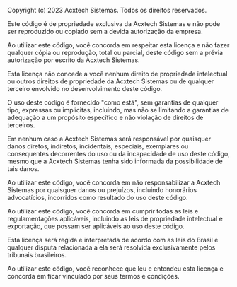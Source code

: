 Copyright (c) 2023 Acxtech Sistemas. Todos os direitos reservados.

Este código é de propriedade exclusiva da Acxtech Sistemas e não pode ser reproduzido ou copiado sem a devida autorização da empresa.

Ao utilizar este código, você concorda em respeitar esta licença e não fazer qualquer cópia ou reprodução, total ou parcial, deste código sem a prévia autorização por escrito da Acxtech Sistemas.

Esta licença não concede a você nenhum direito de propriedade intelectual ou outros direitos de propriedade da Acxtech Sistemas ou de qualquer terceiro envolvido no desenvolvimento deste código.

O uso deste código é fornecido "como está", sem garantias de qualquer tipo, expressas ou implícitas, incluindo, mas não se limitando a garantias de adequação a um propósito específico e não violação de direitos de terceiros.

Em nenhum caso a Acxtech Sistemas será responsável por quaisquer danos diretos, indiretos, incidentais, especiais, exemplares ou consequentes decorrentes do uso ou da incapacidade de uso deste código, mesmo que a Acxtech Sistemas tenha sido informada da possibilidade de tais danos.

Ao utilizar este código, você concorda em não responsabilizar a Acxtech Sistemas por quaisquer danos ou prejuízos, incluindo honorários advocatícios, incorridos como resultado do uso deste código.

Ao utilizar este código, você concorda em cumprir todas as leis e regulamentações aplicáveis, incluindo as leis de propriedade intelectual e exportação, que possam ser aplicáveis ao uso deste código.

Esta licença será regida e interpretada de acordo com as leis do Brasil e qualquer disputa relacionada a ela será resolvida exclusivamente pelos tribunais brasileiros.

Ao utilizar este código, você reconhece que leu e entendeu esta licença e concorda em ficar vinculado por seus termos e condições.
